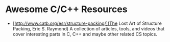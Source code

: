 # Awesome C/C++ Resources
* [http://www.catb.org/esr/structure-packing/](The Lost Art of Structure Packing, Eric S. Raymond)
A collection of articles, tools, and videos that cover interesting parts in C, C++ and maybe other related CS topics.
